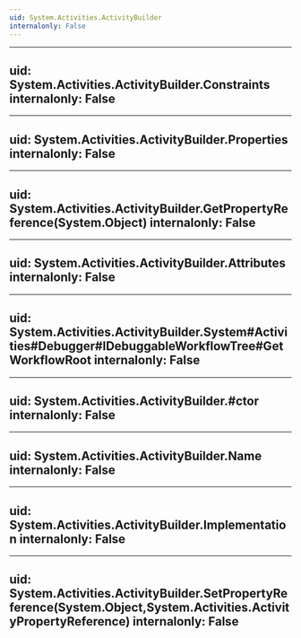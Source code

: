 ```yaml
---
uid: System.Activities.ActivityBuilder
internalonly: False
---
```


---
uid: System.Activities.ActivityBuilder.Constraints
internalonly: False
---

---
uid: System.Activities.ActivityBuilder.Properties
internalonly: False
---

---
uid: System.Activities.ActivityBuilder.GetPropertyReference(System.Object)
internalonly: False
---

---
uid: System.Activities.ActivityBuilder.Attributes
internalonly: False
---

---
uid: System.Activities.ActivityBuilder.System#Activities#Debugger#IDebuggableWorkflowTree#GetWorkflowRoot
internalonly: False
---

---
uid: System.Activities.ActivityBuilder.#ctor
internalonly: False
---

---
uid: System.Activities.ActivityBuilder.Name
internalonly: False
---

---
uid: System.Activities.ActivityBuilder.Implementation
internalonly: False
---

---
uid: System.Activities.ActivityBuilder.SetPropertyReference(System.Object,System.Activities.ActivityPropertyReference)
internalonly: False
---
